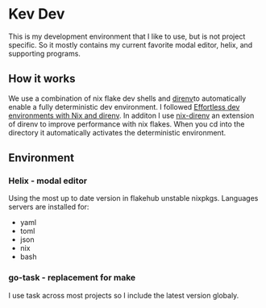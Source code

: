 # Kev Dev
This is my development environment that I like to use, but is not project specific.
So it mostly contains my current favorite modal editor, helix, and supporting programs.

## How it works
We use a combination of nix flake dev shells and [direnv](https://direnv.net/)to automatically enable a fully deterministic dev environment.
I followed [Effortless dev environments with Nix and direnv](https://determinate.systems/posts/nix-direnv/).
In additon I use [nix-direnv](https://github.com/nix-community/nix-direnv) an extension of direnv to improve performance with nix flakes.
When you cd into the directory it automatically activates the deterministic environment.

## Environment
### Helix - modal editor
Using the most up to date version in flakehub unstable nixpkgs.
Languages servers are installed for:
* yaml
* toml
* json
* nix
* bash

### go-task - replacement for make
I use task across most projects so I include the latest version globaly.
